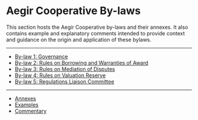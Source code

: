 Aegir Cooperative By-laws
=========================

This section hosts the Aegir Cooperative by-laws and their annexes. It also
contains example and explanatory comments intended to provide context and
guidance on the origin and application of these bylaws.

----

* [By-law 1: Governance](by-laws/by-law1.md)
* [By-law 2: Rules on Borrowing and Warranties of Award](by-laws/by-law2.md)
* [By-law 3: Rules on Mediation of Disputes](by-laws/by-law3.md)
* [By-law 4: Rules on Valuation Reserve](by-laws/by-law4.md)
* [By-law 5: Regulations Liaison Committee](by-laws/by-law5.md)

----

* [Annexes](by-laws/annexes.md)
* [Examples](by-laws/examples.md)
* [Commentary](by-laws/commentary.md)

